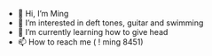 - 👋 Hi, I’m Ming
- 👀 I’m interested in deft tones, guitar and swimming
- 🌱 I’m currently learning how to give head
- 📫 How to reach me ( ! ming 8451)
